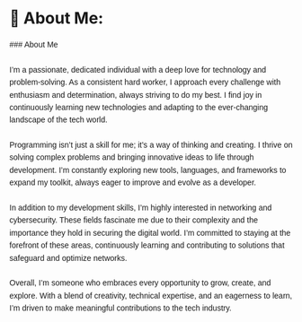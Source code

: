 # 💫 About Me:
<div style="font-family: 'Arial', sans-serif; line-height: 1.6;">
### About Me<br><br>I’m a passionate, dedicated individual with a deep love for technology and problem-solving. As a consistent hard worker, I approach every challenge with enthusiasm and determination, always striving to do my best. I find joy in continuously learning new technologies and adapting to the ever-changing landscape of the tech world.  <br><br>Programming isn’t just a skill for me; it’s a way of thinking and creating. I thrive on solving complex problems and bringing innovative ideas to life through development. I’m constantly exploring new tools, languages, and frameworks to expand my toolkit, always eager to improve and evolve as a developer.  <br><br>In addition to my development skills, I’m highly interested in networking and cybersecurity. These fields fascinate me due to their complexity and the importance they hold in securing the digital world. I’m committed to staying at the forefront of these areas, continuously learning and contributing to solutions that safeguard and optimize networks.  <br><br>Overall, I’m someone who embraces every opportunity to grow, create, and explore. With a blend of creativity, technical expertise, and an eagerness to learn, I’m driven to make meaningful contributions to the tech industry.
</div>

